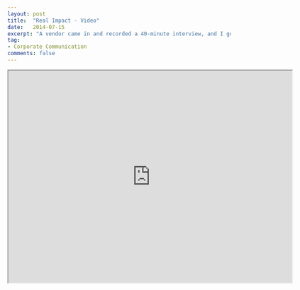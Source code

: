 ```yaml
---
layout: post
title:  "Real Impact - Video"
date:   2014-07-15
excerpt: "A vendor came in and recorded a 40-minute interview, and I got to piece together this script."
tag:
- Corporate Communication
comments: false
---
```

<iframe src="https://drive.google.com/file/d/0Bw8Dw1D0tvR8OE54dE5ZN1RmRjQ/preview" width="640" height="480"></iframe>
